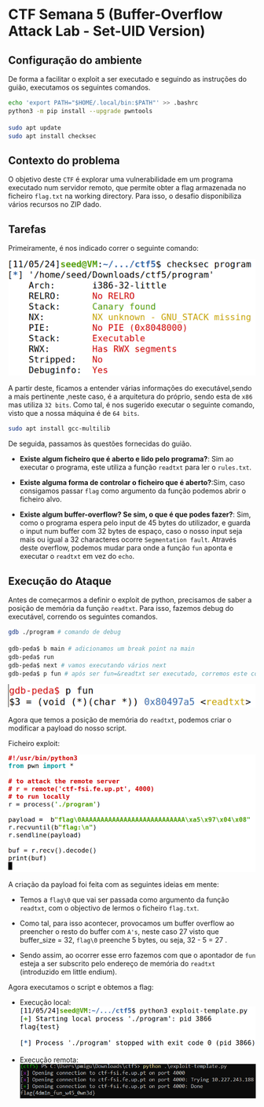 
# CTF Semana 5 (Buffer-Overflow Attack Lab - Set-UID Version)

## Configuração do ambiente

De forma a facilitar o exploit a ser executado e seguindo as instruções do guião, executamos os seguintes comandos.

```bash
echo 'export PATH="$HOME/.local/bin:$PATH"' >> .bashrc
python3 -m pip install --upgrade pwntools

sudo apt update
sudo apt install checksec
```

## Contexto do problema

O objetivo deste `CTF` é explorar uma vulnerabilidade em um programa executado num servidor remoto, que permite obter a flag armazenada no ficheiro `flag.txt` na working directory. Para isso, o desafio disponibiliza vários recursos no ZIP dado.


## Tarefas

Primeiramente, é nos indicado correr o seguinte comando:

![checksec command](resources/CTF5/checksec.png)

A partir deste, ficamos a entender várias informações do executável,sendo a mais pertinente ,neste caso, é a arquitetura do próprio, sendo esta de `x86` mas utiliza `32 bits`. Como tal, é nos sugerido executar o seguinte comando, visto que a nossa máquina é de `64 bits`.

```bash
sudo apt install gcc-multilib
```

De seguida, passamos às questões fornecidas do guião.

- **Existe algum ficheiro que é aberto e lido pelo programa?**: Sim ao executar o programa, este utiliza a função `readtxt` para ler o `rules.txt`.

- **Existe alguma forma de controlar o ficheiro que é aberto?**:Sim, caso consigamos passar `flag` como argumento da função podemos abrir o ficheiro alvo.

- **Existe algum buffer-overflow? Se sim, o que é que podes fazer?**: Sim, como o programa espera pelo input de 45 bytes do utilizador, e guarda o input num buffer com 32 bytes de espaço, caso o nosso input seja mais ou igual a 32 characteres ocorre `Segmentation fault`. Através deste overflow, podemos mudar para onde a função `fun` aponta e executar o `readtxt` em vez do `echo`.

## Execução do Ataque

Antes de começarmos a definir o exploit de python, precisamos de saber a posição de memória da função `readtxt`. Para isso, fazemos debug do executável, correndo os seguintes comandos.

```bash
gdb ./program # comando de debug

gdb-peda$ b main # adicionamos um break point na main
gdb-peda$ run
gdb-peda$ next # vamos executando vários next 
gdb-peda$ p fun # após ser fun=&readtxt ser executado, corremos este comando
```

![readtxt address](resources/CTF5/readtxt_address.png)

Agora que temos a posição de memória do `readtxt`, podemos criar o modificar a payload do nosso script.

Ficheiro exploit: 

![exploit file](resources/CTF5/exploit_file.png)

A criação da payload foi feita com as seguintes ideias em mente:

- Temos a `flag\0` que vai ser passada como argumento da função `readtxt`, com o objectivo de lermos o ficheiro `flag.txt`.

- Como tal, para isso acontecer, provocamos um buffer overflow ao preencher o resto do buffer com `A's`, neste caso 27 visto que buffer_size = 32, `flag\0` preenche 5 bytes, ou seja, 32 - 5 = 27 .

- Sendo assim, ao ocorrer esse erro fazemos com que o apontador de `fun` esteja a ser subscrito pelo endereço de memória do `readtxt` (introduzido em little endium).  

Agora executamos o script e obtemos a flag:

- Execução local:
![local execution](resources/CTF5/local_execution.png)

- Execução remota:
![remote execution](resources/CTF5/remote_execution.png)